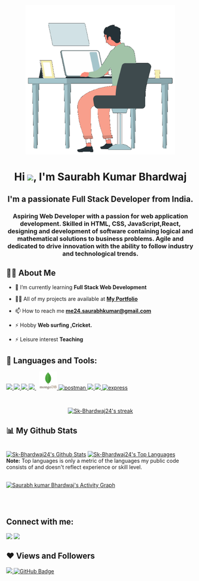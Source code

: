 <p align="center">
  <img src="./developer.gif" width="400px"/>
</p>
<h1 align="center">Hi <img src="https://raw.githubusercontent.com/MartinHeinz/MartinHeinz/master/wave.gif" width="30px">, I'm Saurabh Kumar Bhardwaj</h1>
<h2 align="center">I'm a passionate Full Stack Developer from India.</h2>
 <h3 align="center"> Aspiring Web Developer with a passion for web
application development. Skilled in HTML, CSS,
JavaScript,React, designing and development of software
containing logical and mathematical solutions to
business problems. Agile and dedicated to drive
innovation with the ability to follow industry and
technological trends.
</h3>

## 🙋‍♂️ About Me

- 🌱 I’m currently learning **Full Stack Web Development**

<!-- - 👯 I’m looking to collaborate on **OpenSource Projects** -->

- 👨‍💻 All of my projects are available at **[My Portfolio](https://sk-bhardwaj24.github.io/S.K-Bhardwaj/)**

- 📫 How to reach me **me24.saurabhkumar@gmail.com**

- ⚡ Hobby **Web surfing ,Cricket.**
- ⚡ Leisure interest **Teaching**

## 🚀 Languages and Tools:

<p align="left"> 
    <!-- <a href="https://www.java.com" target="_blank"> <img src="https://img.icons8.com/color/48/000000/java-coffee-cup-logo.png"/> </a> -->
    <a href="https://reactjs.org/" target="_blank"> <img src="https://img.icons8.com/color/48/000000/react-native.png"/> </a>
    <!-- <a href="https://spring.io/projects/spring-boot" target="_blank"> <img src="https://img.icons8.com/color/48/000000/spring-logo.png"/> </a>  -->
    <a href="https://developer.mozilla.org/en-US/docs/Web/JavaScript" target="_blank"> <img src="https://img.icons8.com/color/48/000000/javascript.png"/> </a> 
    <a href="https://www.w3schools.com/css/" target="_blank"> <img src="https://img.icons8.com/color/48/000000/css3.png"/> </a> 
    <!-- <a href="https://getbootstrap.com" target="_blank"> <img src="https://img.icons8.com/color/48/000000/bootstrap.png"/> </a>  -->
    <!-- <a href="https://www.python.org" target="_blank"> <img src="https://img.icons8.com/color/48/000000/python.png"/> </a>  -->
    <a style="padding-right:8px;" href="https://nodejs.org" target="_blank"> <img src="https://img.icons8.com/color/48/000000/nodejs.png"/> </a> 
    <!-- <a style="padding-right:8px;" href="https://www.mysql.com/" target="_blank"> <img src="https://img.icons8.com/fluent/50/000000/mysql-logo.png"/> </a> -->
    <a href="https://www.mongodb.com/" target="_blank"> <img src="https://raw.githubusercontent.com/devicons/devicon/master/icons/mongodb/mongodb-original-wordmark.svg" alt="mongodb" width="48" height="48"/> </a> 
    <!-- <a href="https://firebase.google.com/" target="_blank"> <img src="https://img.icons8.com/color/48/000000/firebase.png"/> </a>  -->
    <a href="https://postman.com" target="_blank"> <img src="https://www.vectorlogo.zone/logos/getpostman/getpostman-icon.svg" alt="postman" width="45" height="45"/> </a>   
    <a href="https://git-scm.com/" target="_blank"> <img src="https://img.icons8.com/color/48/000000/git.png"/> </a> 
    <!-- <a href="https://www.jenkins.io" target="_blank"> <img src="https://www.vectorlogo.zone/logos/jenkins/jenkins-icon.svg" alt="jenkins" width="48" height="48"/> </a>  -->
    <a href="https://redux.js.org" target="_blank"> <img src="https://img.icons8.com/color/48/000000/redux.png"/> </a>
    <a href="https://expressjs.com" target="_blank"> <img src="https://www.pngfind.com/pngs/m/136-1363736_express-js-icon-png-transparent-png.png" alt="express" width="40" height="40"/> </a>
</p>

<!-- [![React Badge](https://img.shields.io/badge/-React-61DBFB?style=for-the-badge&labelColor=black&logo=react&logoColor=61DBFB)](#)  [![Javascript Badge](https://img.shields.io/badge/-Javascript-F0DB4F?style=for-the-badge&labelColor=black&logo=javascript&logoColor=F0DB4F)](#) [![Typescript Badge](https://img.shields.io/badge/-Typescript-007acc?style=for-the-badge&labelColor=black&logo=typescript&logoColor=007acc)](#) [![Nodejs Badge](https://img.shields.io/badge/-Nodejs-3C873A?style=for-the-badge&labelColor=black&logo=node.js&logoColor=3C873A)](#) [![GraphQL Badge](https://img.shields.io/badge/-GraphQl-e535ab?style=for-the-badge&labelColor=black&logo=node.js&logoColor=e535ab)](#) -->
<br/>

<p align="center">
    <a href="https://github.com/Sk-Bhardwaj24/github-readme-streak-stats">
        <img title="🔥 Get streak stats for your profile at git.io/streak-stats" alt="Sk-Bhardwaj24's streak" src="https://github-readme-streak-stats.herokuapp.com/?user=Sk-Bhardwaj24&theme=black-ice&hide_border=true&stroke=0000&background=060A0CD0"/>
    </a>
</p>

## 📊 My Github Stats

  <br/>
    <a href="https://github.com/Sk-Bhardwaj24/github-readme-stats"><img alt="Sk-Bhardwaj24's Github Stats" src="https://github-readme-stats.vercel.app/api?username=Sk-Bhardwaj24&show_icons=true&count_private=true&theme=react&hide_border=true&bg_color=0D1117" /></a>
  <a href="https://github.com/Sk-Bhardwaj24/github-readme-stats"><img alt="Sk-Bhardwaj24's Top Languages" src="https://github-readme-stats.vercel.app/api/top-langs/?username=Sk-Bhardwaj24&langs_count=8&count_private=true&layout=compact&theme=react&hide_border=true&bg_color=0D1117" /></a>
  <br/>
  <b>Note:</b> Top languages is only a metric of the languages my public code consists of and doesn't reflect experience or skill level.

<br/>
<br/>

<a href="https://github.com/Sk-Bhardwaj24/github-readme-activity-graph"><img alt="Saurabh kumar Bhardwaj's Activity Graph" src="https://activity-graph.herokuapp.com/graph?username=Sk-Bhardwaj24&bg_color=0D1117&color=5BCDEC&line=5BCDEC&point=FFFFFF&hide_border=true" /></a>

<br/>
<br/>

## Connect with me:

<p align="left">

<a href = "https://www.linkedin.com/in/saurabh-kumar-bhardwaj"><img src="https://img.icons8.com/fluent/48/000000/linkedin.png"/></a>
<a href = "me24.saurabhkumar@gmail.com"><img src="https://img.icons8.com/external-nawicon-glyph-nawicon/64/000000/external-email-communication-nawicon-glyph-nawicon-2.png"/></a>

<!-- <a href = "https://www.instagram.com/subhamraoniar/"><img src="https://img.icons8.com/fluent/48/000000/instagram-new.png"/></a>
<a href = "https://www.youtube.com/channel/UC-NXT1lYAOPa3lrgWXqvuHA"><img src="https://img.icons8.com/color/48/000000/youtube-play.png"/></a> -->

</p>

## ❤ Views and Followers

<a href="https://github.com/Sk-Bhardwaj24/github-profile-views-counter">
    <img src="https://komarev.com/ghpvc/?username=Sk-Bhardwaj24">
</a>
<a href="https://github.com/Sk-Bhardwaj24r?tab=followers"><img src="https://img.shields.io/github/followers/mrinalFouzdar?label=Followers&style=social" alt="GitHub Badge"></a>
